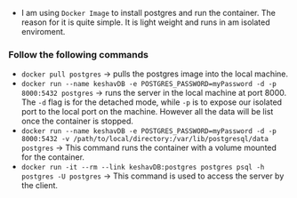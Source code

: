 + I am using `Docker Image` to install postgres and run the container. The reason for it is quite simple. It is light weight and runs in am isolated enviroment.

### Follow the following commands

+ `docker pull postgres` -> pulls the postgres image into the local machine.
+ `docker run --name keshavDB -e POSTGRES_PASSWORD=myPassword -d -p 8000:5432 postgres` -> runs the server in the local machine at port 8000. The `-d` flag is for the detached mode, while `-p` is to expose our isolated port to the local port on the machine. However all the data will be list once the container is stopped.
+ `docker run --name keshavDB -e POSTGRES_PASSWORD=myPassword -d -p 8000:5432 -v /path/to/local/directory:/var/lib/postgresql/data postgres` -> This command runs the container with a volume mounted for the container.
+ `docker run -it --rm --link keshavDB:postgres postgres psql -h postgres -U postgres` -> This command is used to access the server by the client.
